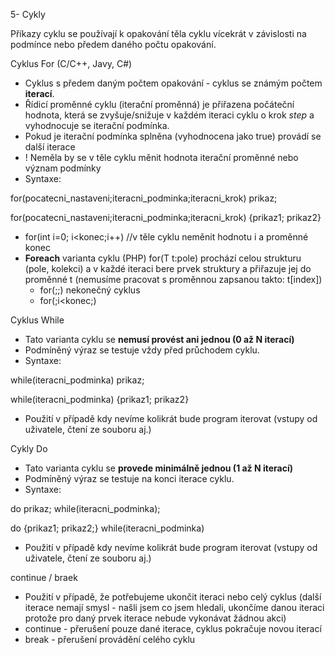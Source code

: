 ﻿5- Cykly

Příkazy cyklu se používají k opakování těla cyklu vícekrát v závislosti na podmínce nebo předem daného počtu opakování.

Cyklus For (C/C++, Javy, C#)

- Cyklus s předem daným počtem opakování - cyklus se známým počtem **iterací**.
- Řídicí proměnné cyklu (iterační proměnná) je přiřazena počáteční hodnota, která se zvyšuje/snižuje v každém iteraci cyklu o krok *step* a vyhodnocuje se iterační podmínka.
- Pokud je iterační podmínka splněna (vyhodnocena jako true) provádí se další iterace
- ! Neměla by se v těle cyklu měnit hodnota iterační proměnné nebo význam podmínky
- Syntaxe:

for(pocatecni\_nastaveni;iteracni\_podminka;iteracni\_krok) prikaz;

for(pocatecni\_nastaveni;iteracni\_podminka;iteracni\_krok) {prikaz1; prikaz2}

- for(int i=0; i<konec;i++) //v těle cyklu neměnit hodnotu i a proměnné konec
- **Foreach** varianta cyklu (PHP) for(T t:pole) prochází celou strukturu (pole, kolekci) a v každé iteraci bere prvek struktury a přiřazuje jej do proměnné t (nemusíme pracovat s proměnnou zapsanou takto: t[index])
  - for(;;)	nekonečný cyklus
  - for(;i<konec;) 


Cyklus While

- Tato varianta cyklu se **nemusí provést ani jednou (0 až N iterací)**
- Podmíněný výraz se testuje vždy před průchodem cyklu.
- Syntaxe:

while(iteracni\_podminka) prikaz;

while(iteracni\_podminka) {prikaz1; prikaz2}

- Použití v případě kdy nevíme kolikrát bude program iterovat (vstupy od uživatele, čtení ze souboru aj.)

Cykly Do

- Tato varianta cyklu se **provede minimálně jednou (1 až N iterací)**
- Podmíněný výraz se testuje na konci iterace cyklu.
- Syntaxe:

do prikaz; while(iteracni\_podminka);

do {prikaz1; prikaz2;} while(iteracni\_podminka)

- Použití v případě kdy nevíme kolikrát bude program iterovat (vstupy od uživatele, čtení ze souboru aj.)

continue / braek

- Použití v případě, že potřebujeme ukončit iteraci nebo celý cyklus (další iterace nemají smysl - našli jsem co jsem hledali, ukončíme danou iteraci protože pro daný prvek iterace nebude vykonávat žádnou akci)
- continue - přerušení pouze dané iterace, cyklus pokračuje novou iterací
- break - přerušení provádění celého cyklu
